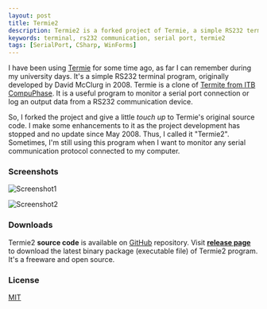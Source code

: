```yaml
---
layout: post
title: Termie2
description: Termie2 is a forked project of Termie, a simple RS232 terminal program built in C# WinForms.
keywords: terminal, rs232 communication, serial port, termie2
tags: [SerialPort, CSharp, WinForms]
---
```


I have been using [Termie](http://termie.sourceforge.net/) for some time ago, as far I can remember during my university days. It's a simple RS232 terminal program, originally developed by David McClurg in 2008. Termie is a clone of [Termite from ITB CompuPhase](http://www.compuphase.com/software_termite.htm). It is a useful program to monitor a serial port connection or log an output data from a RS232 communication device.

So, I forked the project and give a little _touch up_ to Termie's original source code. I make some enhancements to it as the project development has stopped and no update since May 2008. Thus, I called it "Termie2". Sometimes, I'm still using this program when I want to monitor any serial communication protocol connected to my computer.

### Screenshots

![Screenshot1](http://i.imgur.com/WKP3PBr.png)

![Screenshot2](http://i.imgur.com/3M6qfHr.png)

### Downloads

Termie2 **source code** is available on [GitHub](https://github.com/heiswayi/Termie2) repository. Visit [**release page**](https://github.com/heiswayi/Termie2/releases) to download the latest binary package (executable file) of Termie2 program. It's a freeware and open source.

### License

[MIT](http://heiswayi.github.io/mit-license)
